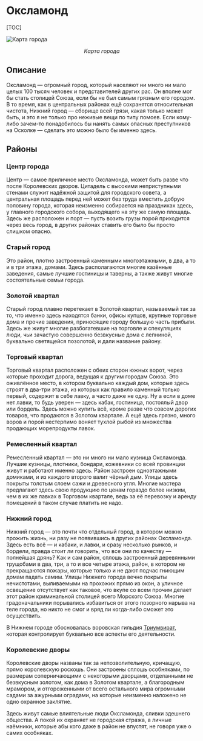 # Оксламонд

 [TOC]

![Карта города](oxlamond.svg)

*<center>Карта города</center>*

## Описание

Оксламонд — огромный город, который населяют ни много ни мало целых 100 тысяч человек и представителей других рас. Он вполне мог бы стать столицей Союза, если бы не был самым грязным его городом. В то время, как в центральных районах ещё сохранятся относительная чистота, Нижний город — сборище всей грязи, какая только может быть, и это я не только про неживые вещи по типу помоев. Если кому-либо зачем-то понадобилось бы нанять самых опасных преступников на Осколке — сделать это можно было бы именно здесь.

## Районы

### Центр города

Центр — самое приличное место Оксламонда, может быть разве что после Королевских дворов. Цитадель с высокими неприступными стенами служит надёжной защитой для городского совета, а центральная площадь перед ней может без труда вместить добрую половину города, которая неизменно собирается на праздниках здесь, у главного городского собора, выходящего на эту же самую площадь. Здесь же расположен и порт — пусть возить грузы порой приходится через весь город, в других районах ставить его было бы просто слишком опасно.

### Старый город

Это район, плотно застроенный каменными многоэтажными, в два, а то и в три этажа, домами. Здесь располагаются многие казённые заведения, самые лучшие гостиницы и таверны, а также живут многие состоятельные семьи города.

### Золотой квартал

Старый город плавно перетекает в Золотой квартал, называемый так за то, что именно здесь находятся банки, офисы купцов, крупные торговые дома и прочие заведения, приносящие городу большую часть прибыли. Здесь же живут многие разбогатевшие на торговле и спекуляциях люди, чьи зачастую совершенно безвкусные дома с лепниной, буквально светящейся позолотой, и дали название району.

### Торговый квартал

Торговый квартал расположен с обеих сторон южных ворот, через которые проходит дорога, ведущая к другим городам Союза. Это оживлённое место, в котором буквально каждый дом, которые здесь строят в два-три этажа, из которых как правило каменный только первый, содержит в себе лавку, а часто даже не одну. Ну а если в доме нет лавки, то будь уверен — здесь кабак, гостиница, постоялый двор или бордель. Здесь можно купить всё, кроме разве что совсем дорогих товаров, что продаются в Золотом квартале. А ещё здесь грязно, много воров и порой нестерпимо воняет тухлой рыбой из множества продающих морепродукты лавок.

### Ремесленный квартал

Ремесленный квартал — это ни много ни мало кузница Оксламонда. Лучшие кузницы, плотники, бондари, кожевники со всей провинции живут и работают именно здесь. Район застроен одноэтажными домиками, и из каждого второго валит чёрный дым. Улицы здесь покрыты толстым слоем сажи и древесного угля. Многие мастера предлагают здесь свою продукцию по ценам гораздо более низким, чем в их же лавках в Торговом квартале, ведь за её перевозку и аренду помещений в таком случае платить не надо.

### Нижний город

Нижний город — это почти что отдельный город, в котором можно прожить жизнь, ни разу не появившись в других районах Оксламонда. Здесь есть всё — и кабаки, и лавки, и сразу несколько рынков, и бордели, правда стоит ли говорить, что все они по качеству — полнейшая дрянь? Как и сам район, сплошь застроенный деревянными трущобами в два, три, а то и все четыре этажа, район, в котором не прекращаются пожары, которые только и не дают подчас гниющим домам падать самим. Улицы Нижнего города вечно покрыты нечистотами, выливаемыми на прохожих прямо из окон, а уличное освещение отсутствует как таковое, что вкупе со всем прочим делает этот район криминальной столицей всего Морского Союза. Многие градоначальники порывались избавиться от этого позорного нарыва на теле города, но никто не смог и вряд ли когда-либо сможет это осуществить.

В Нижнем городе обосновалась воровская гильдия [Триумвират](/organizations/#triumvirat), которая контролирует буквально все аспекты его деятельности.

### Королевские дворы

Королевские дворы названы так за непозволительную, кричащую, прямо королевскую роскошь. Они застроены сплошь особняками, по размерам соперничающими с некоторыми дворцами, отделанными не безвкусным золотом, как дома в Золотом квартале, а благородным мрамором, и отгороженными от всего остального мира огромными садами за ажурными оградами, на которые неизменно наложено не одно охранное заклятие.

Здесь живут самые влиятельные люди Оксламонда, сливки здешнего общества. А покой их охраняет не городская стража, а личные наёмники, которые абы кого даже в район не впустят, не говоря уже о самих особняках.